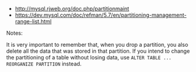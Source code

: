* http://mysql.rjweb.org/doc.php/partitionmaint
* https://dev.mysql.com/doc/refman/5.7/en/partitioning-management-range-list.html

Notes:

It is very important to remember that, when you drop a partition, you also delete all the data that was stored in that partition. If you intend to change the partitioning of a table without losing data, use `ALTER TABLE ... REORGANIZE PARTITION` instead.
